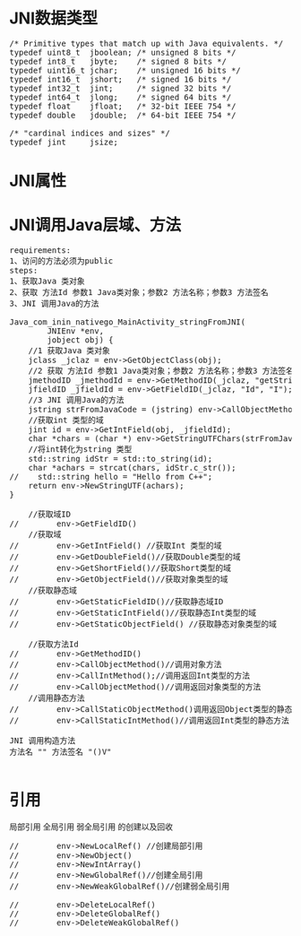 # JNI数据类型
<pre>
/* Primitive types that match up with Java equivalents. */
typedef uint8_t  jboolean; /* unsigned 8 bits */
typedef int8_t   jbyte;    /* signed 8 bits */
typedef uint16_t jchar;    /* unsigned 16 bits */
typedef int16_t  jshort;   /* signed 16 bits */
typedef int32_t  jint;     /* signed 32 bits */
typedef int64_t  jlong;    /* signed 64 bits */
typedef float    jfloat;   /* 32-bit IEEE 754 */
typedef double   jdouble;  /* 64-bit IEEE 754 */

/* "cardinal indices and sizes" */
typedef jint     jsize;
</pre>

# JNI属性

# JNI调用Java层域、方法
<pre>
requirements:
1、访问的方法必须为public
steps:
1、获取Java 类对象
2、获取 方法Id 参数1 Java类对象；参数2 方法名称；参数3 方法签名
3、JNI 调用Java的方法

Java_com_inin_nativego_MainActivity_stringFromJNI(
        JNIEnv *env,
        jobject obj) {
    //1 获取Java 类对象
    jclass _jclaz = env->GetObjectClass(obj);
    //2 获取 方法Id 参数1 Java类对象；参数2 方法名称；参数3 方法签名
    jmethodID _jmethodId = env->GetMethodID(_jclaz, "getStringInJava", "()Ljava/lang/String;");
    jfieldID _jfieldId = env->GetFieldID(_jclaz, "Id", "I");
    //3 JNI 调用Java的方法
    jstring strFromJavaCode = (jstring) env->CallObjectMethod(obj, _jmethodId);
    //获取int 类型的域
    jint id = env->GetIntField(obj, _jfieldId);
    char *chars = (char *) env->GetStringUTFChars(strFromJavaCode, NULL);
    //将int转化为string 类型
    std::string idStr = std::to_string(id);
    char *achars = strcat(chars, idStr.c_str());
//    std::string hello = "Hello from C++";
    return env->NewStringUTF(achars);
}

    //获取域ID
//        env->GetFieldID()
    //获取域
//        env->GetIntField() //获取Int 类型的域
//        env->GetDoubleField()//获取Double类型的域
//        env->GetShortField()//获取Short类型的域
//        env->GetObjectField()//获取对象类型的域
    //获取静态域
//        env->GetStaticFieldID()//获取静态域ID
//        env->GetStaticIntField()//获取静态Int类型的域
//        env->GetStaticObjectField() //获取静态对象类型的域

    //获取方法Id
//        env->GetMethodID()
//        env->CallObjectMethod()//调用对象方法
//        env->CallIntMethod();//调用返回Int类型的方法
//        env->CallObjectMethod()//调用返回对象类型的方法
    //调用静态方法
//        env->CallStaticObjectMethod()调用返回Object类型的静态方法
//        env->CallStaticIntMethod()//调用返回Int类型的静态方法

JNI 调用构造方法
方法名 "<init>" 方法签名 "()V"
     
</pre>

# 引用
局部引用 全局引用 弱全局引用 的创建以及回收
<pre>
//        env->NewLocalRef() //创建局部引用
//        env->NewObject()
//        env->NewIntArray()
//        env->NewGlobalRef()//创建全局引用
//        env->NewWeakGlobalRef()//创建弱全局引用

//        env->DeleteLocalRef()
//        env->DeleteGlobalRef()
//        env->DeleteWeakGlobalRef()

</pre>



